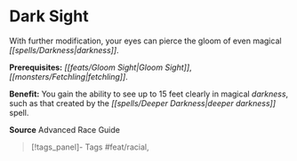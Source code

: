 ﻿---
cssclass: [feats]

---
# Dark Sight

With further modification, your eyes can pierce the gloom of even magical _[[spells/Darkness|darkness]]_.

**Prerequisites:** _[[feats/Gloom Sight|Gloom Sight]]_, _[[monsters/Fetchling|fetchling]]_.

**Benefit:** You gain the ability to see up to 15 feet clearly in magical _darkness_, such as that created by the _[[spells/Deeper Darkness|deeper darkness]]_ spell.

**Source** Advanced Race Guide
>[!tags_panel]- Tags
> #feat/racial, 